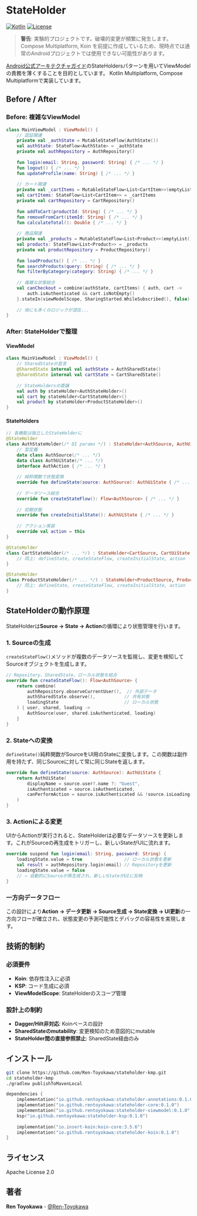 # StateHolder

[![Kotlin](https://img.shields.io/badge/kotlin-2.0.10-blue.svg?logo=kotlin)](http://kotlinlang.org)
[![License](https://img.shields.io/badge/License-Apache%202.0-blue.svg)](https://opensource.org/licenses/Apache-2.0)

> **警告**: 実験的プロジェクトです。破壊的変更が頻繁に発生します。Compose Multiplatform, Koin を前提に作成しているため、現時点では通常のAndroidプロジェクトでは使用できない可能性があります。

[Android公式アーキテクチャガイド](https://developer.android.com/topic/architecture#ui-layer)のStateHoldersパターンを用いてViewModelの責務を薄くすることを目的としています。
Kotlin Multiplatform, Compose Multiplatformで実装しています。

## Before / After

### Before: 複雑なViewModel
```kotlin
class MainViewModel : ViewModel() {
    // 認証関連
    private val _authState = MutableStateFlow(AuthState())
    val authState: StateFlow<AuthState> = _authState
    private val authRepository = AuthRepository()
    
    fun login(email: String, password: String) { /* ... */ }
    fun logout() { /* ... */ }
    fun updateProfile(name: String) { /* ... */ }
    
    // カート関連
    private val _cartItems = MutableStateFlow<List<CartItem>>(emptyList())
    val cartItems: StateFlow<List<CartItem>> = _cartItems
    private val cartRepository = CartRepository()
    
    fun addToCart(productId: String) { /* ... */ }
    fun removeFromCart(itemId: String) { /* ... */ }
    fun calculateTotal(): Double { /* ... */ }
    
    // 商品関連
    private val _products = MutableStateFlow<List<Product>>(emptyList())
    val products: StateFlow<List<Product>> = _products
    private val productRepository = ProductRepository()
    
    fun loadProducts() { /* ... */ }
    fun searchProducts(query: String) { /* ... */ }
    fun filterByCategory(category: String) { /* ... */ }
    
    // 複雑な状態結合
    val canCheckout = combine(authState, cartItems) { auth, cart ->
        auth.isAuthenticated && cart.isNotEmpty()
    }.stateIn(viewModelScope, SharingStarted.WhileSubscribed(), false)
    
    // 他にも多くのロジックが混在...
}
```

### After: StateHolderで整理

#### ViewModel
```kotlin
class MainViewModel : ViewModel() {
    // SharedStateの宣言
    @SharedState internal val authState = AuthSharedState()
    @SharedState internal val cartState = CartSharedState()
    
    // StateHoldersの委譲
    val auth by stateHolder<AuthStateHolder>()
    val cart by stateHolder<CartStateHolder>()
    val product by stateHolder<ProductStateHolder>()
}
```

#### StateHolders
```kotlin
// 各機能は独立したStateHolderに
@StateHolder
class AuthStateHolder(/* DI params */) : StateHolder<AuthSource, AuthUiState, AuthAction>(scope), AuthAction {
    // 型定義
    data class AuthSource(/* ... */)
    data class AuthUiState(/* ... */)
    interface AuthAction { /* ... */ }
    
    // 純粋関数で状態変換
    override fun defineState(source: AuthSource): AuthUiState { /* ... */ }
    
    // データソース結合
    override fun createStateFlow(): Flow<AuthSource> { /* ... */ }
    
    // 初期状態
    override fun createInitialState(): AuthUiState { /* ... */ }
    
    // アクション実装
    override val action = this
}

@StateHolder
class CartStateHolder(/* ... */) : StateHolder<CartSource, CartUiState, CartAction>(scope) {
    // 同上: defineState, createStateFlow, createInitialState, action
}

@StateHolder  
class ProductStateHolder(/* ... */) : StateHolder<ProductSource, ProductUiState, ProductAction>(scope) {
    // 同上: defineState, createStateFlow, createInitialState, action
}
```

## StateHolderの動作原理

StateHolderは**Source → State → Action**の循環により状態管理を行います。

### 1. Sourceの生成
`createStateFlow()`メソッドが複数のデータソースを監視し、変更を検知してSourceオブジェクトを生成します。

```kotlin
// Repository、SharedState、ローカル状態を結合
override fun createStateFlow(): Flow<AuthSource> {
    return combine(
        authRepository.observeCurrentUser(),  // 外部データ
        authSharedState.observe(),           // 共有状態
        loadingState                         // ローカル状態
    ) { user, shared, loading ->
        AuthSource(user, shared.isAuthenticated, loading)
    }
}
```

### 2. Stateへの変換
`defineState()`純粋関数がSourceをUI用のStateに変換します。この関数は副作用を持たず、同じSourceに対して常に同じStateを返します。

```kotlin
override fun defineState(source: AuthSource): AuthUiState {
    return AuthUiState(
        displayName = source.user?.name ?: "Guest",
        isAuthenticated = source.isAuthenticated,
        canPerformAction = source.isAuthenticated && !source.isLoading
    )
}
```

### 3. Actionによる変更
UIからActionが実行されると、StateHolderは必要なデータソースを更新します。これがSourceの再生成をトリガーし、新しいStateがUIに流れます。

```kotlin
override suspend fun login(email: String, password: String) {
    loadingState.value = true                // ローカル状態を更新
    val result = authRepository.login(email) // Repositoryを更新  
    loadingState.value = false
    // → 自動的にSourceが再生成され、新しいStateがUIに反映
}
```

### 一方向データフロー
この設計により**Action → データ更新 → Source生成 → State変換 → UI更新**の一方向フローが確立され、状態変更の予測可能性とデバッグの容易性を実現します。

## 技術的制約

### 必須要件

- **Koin**: 依存性注入に必須
- **KSP**: コード生成に必須
- **ViewModelScope**: StateHolderのスコープ管理

### 設計上の制約

- **Dagger/Hilt非対応**: Koinベースの設計
- **SharedStateのmutability**: 変更検知のため意図的にmutable
- **StateHolder間の直接参照禁止**: SharedState経由のみ

## インストール

```bash
git clone https://github.com/Ren-Toyokawa/stateholder-kmp.git
cd stateholder-kmp
./gradlew publishToMavenLocal
```

```kotlin
dependencies {
    implementation("io.github.rentoyokawa:stateholder-annotations:0.1.0")
    implementation("io.github.rentoyokawa:stateholder-core:0.1.0") 
    implementation("io.github.rentoyokawa:stateholder-viewmodel:0.1.0")
    ksp("io.github.rentoyokawa:stateholder-ksp:0.1.0")
    
    implementation("io.insert-koin:koin-core:3.5.6")
    implementation("io.github.rentoyokawa:stateholder-koin:0.1.0")
}
```

## ライセンス

Apache License 2.0

## 著者

**Ren Toyokawa** - [@Ren-Toyokawa](https://github.com/Ren-Toyokawa)